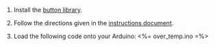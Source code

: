 1. Install the [button library](button.zip).

2. Follow the directions given in the [instructions document](instructions.pdf).

3. Load the following code onto your Arduino: <%= over_temp.ino =%>